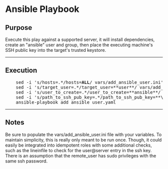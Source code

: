 # Ansible Playbook



## Purpose
  Execute this play against a supported server, it will install dependencies, create an "ansible" user and group, then place the executing machine's SSH public key into the target's trusted keystore.
  
----

## Execution
<pre>
    sed -i 's/hosts=.*/hosts=<b>ALL</b>/ vars/add_ansible_user.ini'
    sed -i 's/target_user=.*/target_user=**user**/ vars/add_ansible_user.ini'
    sed -i 's/user_to_create=.*/user_to_create=**ansible**/ vars/add_ansible_user.ini'
    sed -i 's/path_to_ssh_pub_key=.*/path_to_ssh_pub_key=**\/root\/\.ssh\/id_rsa\.pub\/**/' vars/add_ansible_user.ini
    ansible-playbook add_ansible_user.yaml 
</pre>

----

## Notes
  Be sure to populate the vars/add_ansible_user.ini file with your variables.
  To maintain simplicity, this is really only meant to be run once. Though, it could easily be integrated into idempotent roles with some additional checks, such as the lineinfile to check for the user@server entry in the ssh key.
  There is an assumption that the remote_user has sudo privileges with the same ssh password.
